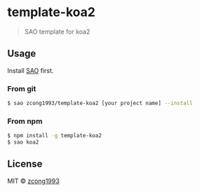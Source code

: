 # template-koa2

> SAO template for koa2

## Usage

Install [SAO](https://github.com/egoist/sao) first.

### From git

```bash
$ sao zcong1993/template-koa2 [your project name] --install
```

### From npm

```bash
$ npm install -g template-koa2
$ sao koa2
```

## License

MIT &copy; [zcong1993](github.com/zcong1993)
